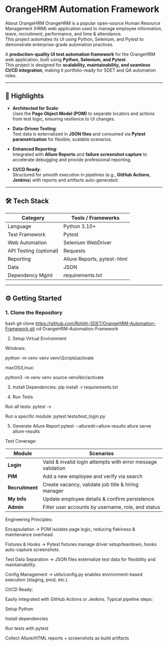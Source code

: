# OrangeHRM Automation Framework

About OrangeHRM
OrangeHRM is a popular open-source Human Resource Management (HRM) web application used to manage employee information, leave, recruitment, performance, and time & attendance.  
This project automates its UI using Python, Selenium, and Pytest to demonstrate enterprise-grade automation practices.


A **production-quality UI test automation framework** for the OrangeHRM web application, built using **Python, Selenium, and Pytest**.  
This project is designed for **scalability, maintainability, and seamless CI/CD integration**, making it portfolio-ready for SDET and QA automation roles.

---

## 🚀 Highlights

- **Architected for Scale**:  
  Uses the **Page Object Model (POM)** to separate locators and actions from test logic, ensuring resilience to UI changes.  

- **Data-Driven Testing**:  
  Test data is externalized in **JSON files** and consumed via **Pytest parametrization** for flexible, scalable scenarios.  

- **Enhanced Reporting**:  
  Integrated with **Allure Reports** and **failure screenshot capture** to accelerate debugging and provide professional reporting.  

- **CI/CD Ready**:  
  Structured for smooth execution in pipelines (e.g., **GitHub Actions**, **Jenkins**) with reports and artifacts auto-generated.  

---

## 🛠 Tech Stack

| Category             | Tools / Frameworks              |
|----------------------|----------------------------------|
| Language             | Python 3.10+                    |
| Test Framework       | Pytest                          |
| Web Automation       | Selenium WebDriver              |
| API Testing (optional)| Requests                       |
| Reporting            | Allure Reports, pytest-html     |
| Data                 | JSON                            |
| Dependency Mgmt      | requirements.txt                |

---

## ⚙️ Getting Started

### 1. Clone the Repository
bash
git clone https://github.com/Rohith-SDET/OrangeHRM-Automation-Framework.git
cd OrangeHRM-Automation-Framework

2. Setup Virtual Environment

Windows:

python -m venv venv
venv\Scripts\activate


macOS/Linux:

python3 -m venv venv
source venv/bin/activate

3. Install Dependencies:
pip install -r requirements.txt

4. Run Tests

Run all tests:
pytest -v


Run a specific module:
pytest tests/test_login.py

5. Generate Allure Report
pytest --alluredir=allure-results
allure serve allure-results

Test Coverage:

| Module          | Scenarios                                                    |
| --------------- | ------------------------------------------------------------ |
| **Login**       | Valid & invalid login attempts with error message validation |
| **PIM**         | Add a new employee and verify via search                     |
| **Recruitment** | Create vacancy, validate job title & hiring manager          |
| **My Info**     | Update employee details & confirm persistence                |
| **Admin**       | Filter user accounts by username, role, and status           |

Engineering Principles:

Encapsulation → POM isolates page logic, reducing flakiness & maintenance overhead.

Fixtures & Hooks → Pytest fixtures manage driver setup/teardown, hooks auto-capture screenshots.

Test Data Separation → JSON files externalize test data for flexibility and maintainability.

Config Management → utils/config.py enables environment-based execution (staging, prod, etc.).


CI/CD Ready:

Easily integrated with GitHub Actions or Jenkins. Typical pipeline steps:

Setup Python

Install dependencies

Run tests with pytest

Collect Allure/HTML reports + screenshots as build artifacts


